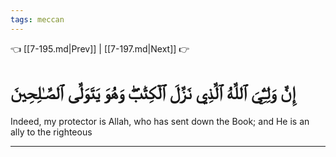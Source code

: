 ```yaml
---
tags: meccan
---
```


👈 [[7-195.md|Prev]] | [[7-197.md|Next]] 👉

# إِنَّ وَلِـِّۧيَ ٱللَّهُ ٱلَّذِي نَزَّلَ ٱلۡكِتَٰبَۖ وَهُوَ يَتَوَلَّى ٱلصَّـٰلِحِينَ

Indeed, my protector is Allah, who has sent down the Book; and He is an ally to the righteous

---

